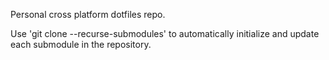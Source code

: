 Personal cross platform dotfiles repo. 

Use 'git clone --recurse-submodules' to automatically initialize and update each submodule in the repository.
